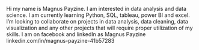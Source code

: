 Hi my name is Magnus Payzine. I am interested in data analysis and data science. 
I am currently learning Python, SQL, tableau, power BI and excel.
I’m looking to collaborate on projects in data analysis, data cleaning, data visualization and any other projects that will require proper utilization of my skills.
I am on facebook and linkedIn as Magnus Payzine
 linkedin.com/in/magnus-payzine-41b57283
<!---
Payzine/Payzine is a ✨ special ✨ repository because its `README.md` (this file) appears on your GitHub profile.
You can click the Preview link to take a look at your changes.
--->
